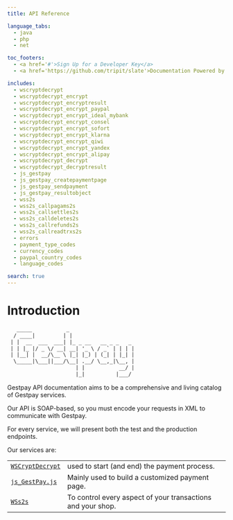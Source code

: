 ```yaml
---
title: API Reference

language_tabs:
  - java
  - php
  - net

toc_footers:
  - <a href='#'>Sign Up for a Developer Key</a>
  - <a href='https://github.com/tripit/slate'>Documentation Powered by Slate</a>

includes:
  - wscryptdecrypt
  - wscryptdecrypt_encrypt
  - wscryptdecrypt_encryptresult
  - wscryptdecrypt_encrypt_paypal
  - wscryptdecrypt_encrypt_ideal_mybank
  - wscryptdecrypt_encrypt_consel
  - wscryptdecrypt_encrypt_sofort
  - wscryptdecrypt_encrypt_klarna
  - wscryptdecrypt_encrypt_qiwi
  - wscryptdecrypt_encrypt_yandex
  - wscryptdecrypt_encrypt_alipay
  - wscryptdecrypt_decrypt
  - wscryptdecrypt_decryptresult
  - js_gestpay
  - js_gestpay_createpaymentpage
  - js_gestpay_sendpayment
  - js_gestpay_resultobject
  - wss2s
  - wss2s_callpagams2s
  - wss2s_callsettles2s
  - wss2s_calldeletes2s
  - wss2s_callrefunds2s
  - wss2s_callreadtrxs2s
  - errors
  - payment_type_codes
  - currency_codes
  - paypal_country_codes
  - language_codes

search: true
---
```


# Introduction


```xml
   _____           _                     
  / ____|         | |                    
 | |  __  ___  ___| |_ _ __   __ _ _   _ 
 | | |_ |/ _ \/ __| __| '_ \ / _` | | | |
 | |__| |  __/\__ \ |_| |_) | (_| | |_| |
  \_____|\___||___/\__| .__/ \__,_|\__, |
                      | |           __/ |
                      |_|          |___/ 
```

Gestpay API documentation aims to be a comprehensive and living catalog of Gestpay services.

Our API is SOAP-based, so you must encode your requests in XML to communicate with Gestpay.

For every service, we will present both the test and the production endpoints.   

Our services are: 

|     |     |   
| --- | --- | 
| [`WSCryptDecrypt`](/?xml#wscryptdecrypt) | used to start (and end) the payment process. | 
| [`js_GestPay.js`](/?xml#js_gestpay) | Mainly used to build a customized payment page. | 
| [`WSs2s`](/?xml#wss2s) | To control every aspect of your transactions and your shop. |    

